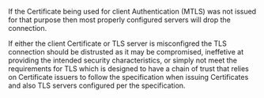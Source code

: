 If the Certificate being used for client Authentication (MTLS) was not issued for that purpose then most properly configured servers will drop the connection.

If either the client Certificate or TLS server is misconfigred the TLS connection should be distrusted as it may be compromised, ineffetive at providing the intended security characteristics, or simply not meet the requirements for TLS which is designed to have a chain of trust that relies on Certificate issuers to follow the specification when issuing Certificates and also TLS servers configured per the specification.